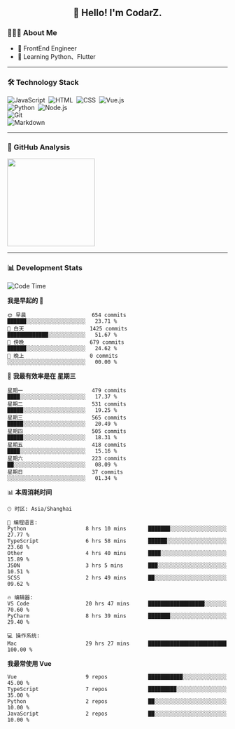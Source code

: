 <h2 align="center">👋 Hello! I'm CodarZ.</h2>

### 👨🏻‍💻 About Me

- 🤔 FrontEnd Engineer
- 🌱 Learning Python、Flutter

-------

### 🛠 Technology Stack

![JavaScript](https://img.shields.io/badge/-JavaScript-000?style=flat&logo=javascript)&nbsp;
![HTML](https://img.shields.io/badge/-HTML-000?style=flat&logo=HTML5)&nbsp;
![CSS](https://img.shields.io/badge/-CSS-000?style=flat&logo=CSS3&logoColor=1572B6)&nbsp;
![Vue.js](https://img.shields.io/badge/-Vue-000?style=flat&logo=adobe-photoshop)\
![Python](https://img.shields.io/badge/-Python-000?style=flat&logo=python)&nbsp;
![Node.js](https://img.shields.io/badge/-Node.js-000?style=flat&logo=node.js)&nbsp;\
![Git](https://img.shields.io/badge/-Git-000?style=flat&logo=git)\
![Markdown](https://img.shields.io/badge/-Markdown-000?style=flat&logo=markdown)&nbsp;

-------

### 🔭 GitHub Analysis

<!-- 
参考：https://github.com/anuraghazra/github-readme-stats 
-->
<p align="left">
  <a href="https://github.com/CodarZ">
    <img height="200em" src="https://github-readme-stats-eight-theta.vercel.app/api?username=CodarZ&show_icons=true&theme=vue-dark&include_all_commits=true&count_private=true&hide=contribs,issues" />
  </a>
</p>

-------

### 📊 Development Stats

<!--START_SECTION:waka-->
![Code Time](http://img.shields.io/badge/Code%20Time-707%20hrs%2056%20mins-blue)

**我是早起的 🐤** 

```text
🌞 早晨                     654 commits         ██████░░░░░░░░░░░░░░░░░░░   23.71 % 
🌆 白天                     1425 commits        █████████████░░░░░░░░░░░░   51.67 % 
🌃 傍晚                     679 commits         ██████░░░░░░░░░░░░░░░░░░░   24.62 % 
🌙 晚上                     0 commits           ░░░░░░░░░░░░░░░░░░░░░░░░░   00.00 % 
```
📅 **我最有效率是在 星期三** 

```text
星期一                      479 commits         ████░░░░░░░░░░░░░░░░░░░░░   17.37 % 
星期二                      531 commits         █████░░░░░░░░░░░░░░░░░░░░   19.25 % 
星期三                      565 commits         █████░░░░░░░░░░░░░░░░░░░░   20.49 % 
星期四                      505 commits         █████░░░░░░░░░░░░░░░░░░░░   18.31 % 
星期五                      418 commits         ████░░░░░░░░░░░░░░░░░░░░░   15.16 % 
星期六                      223 commits         ██░░░░░░░░░░░░░░░░░░░░░░░   08.09 % 
星期日                      37 commits          ░░░░░░░░░░░░░░░░░░░░░░░░░   01.34 % 
```


📊 **本周消耗时间** 

```text
🕑︎ 时区: Asia/Shanghai

💬 编程语言: 
Python                   8 hrs 10 mins       ███████░░░░░░░░░░░░░░░░░░   27.77 % 
TypeScript               6 hrs 58 mins       ██████░░░░░░░░░░░░░░░░░░░   23.68 % 
Other                    4 hrs 40 mins       ████░░░░░░░░░░░░░░░░░░░░░   15.89 % 
JSON                     3 hrs 5 mins        ███░░░░░░░░░░░░░░░░░░░░░░   10.51 % 
SCSS                     2 hrs 49 mins       ██░░░░░░░░░░░░░░░░░░░░░░░   09.62 % 

🔥 编辑器: 
VS Code                  20 hrs 47 mins      ██████████████████░░░░░░░   70.60 % 
PyCharm                  8 hrs 39 mins       ███████░░░░░░░░░░░░░░░░░░   29.40 % 

💻 操作系统: 
Mac                      29 hrs 27 mins      █████████████████████████   100.00 % 
```

**我最常使用 Vue** 

```text
Vue                      9 repos             ███████████░░░░░░░░░░░░░░   45.00 % 
TypeScript               7 repos             █████████░░░░░░░░░░░░░░░░   35.00 % 
Python                   2 repos             ██░░░░░░░░░░░░░░░░░░░░░░░   10.00 % 
JavaScript               2 repos             ██░░░░░░░░░░░░░░░░░░░░░░░   10.00 % 
```




<!--END_SECTION:waka-->


